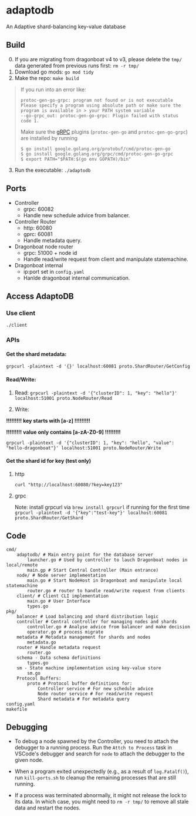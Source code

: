 # adaptodb
An Adaptive shard-balancing key-value database

## Build

0. If you are migrating from dragonboat v4 to v3, please delete the `tmp/` data generated from previous runs first: `rm -r tmp/`
1. Download go mods: `go mod tidy`
2. Make the repo: `make build`

> If you run into an error like:
> ```
> protoc-gen-go-grpc: program not found or is not executable
> Please specify a program using absolute path or make sure the program is available in > your PATH system variable
> --go-grpc_out: protoc-gen-go-grpc: Plugin failed with status code 1.
> ```
> Make sure the [gRPC](https://grpc.io/docs/languages/go/quickstart/) plugins (`protoc-gen-go` and `protoc-gen-go-grpc`) are installed by running
> ```shell
> $ go install google.golang.org/protobuf/cmd/protoc-gen-go
> $ go install google.golang.org/grpc/cmd/protoc-gen-go-grpc
> $ export PATH="$PATH:$(go env GOPATH)/bin"
> ```

3. Run the executable: `./adaptodb`

## Ports
* Controller
  * grpc: 60082
  * Handle new schedule advice from balancer.
* Controller Router
  * http: 60080
  * gprc: 60081
  * Handle metadata query.
* Dragonboat node router
  * grpc: 51000 + node id
  * Handle read/write request from client and manipulate statemachine.
* Dragonboat internal
  * ip:port set in `config.yaml`
  * Hanlde dragonboat internal communication.

## Access AdaptoDB
### Use client
`./client`

### APIs
#### Get the shard metadata:

`grpcurl -plaintext -d '{}' localhost:60081 proto.ShardRouter/GetConfig`

#### Read/Write:

1. Read: 
`grpcurl -plaintext -d '{"clusterID": 1, "key": "hello"}' localhost:51001 proto.NodeRouter/Read`

2. Write:

**!!!!!!!!! key starts with [a-z] !!!!!!!!!**

**!!!!!!!!! value only contains [a-zA-Z0-9] !!!!!!!!!**

`grpcurl -plaintext -d '{"clusterID": 1, "key": "hello", "value": "hello-dragonboat"}' localhost:51001 proto.NodeRouter/Write`

#### Get the shard id for key (test only)

1. http

   `curl "http://localhost:60080/?key=key123"`

2. grpc
   
   Note: install grpcurl via `brew install grpcurl` if running for the first time
`grpcurl -plaintext -d '{"key":"test-key"}' localhost:60081 proto.ShardRouter/GetShard`


## Code
```
cmd/
    adaptodb/ # Main entry point for the database server
        launcher.go # Used by controller to lauch Dragonboat nodes in local/remote
        main.gp # Start Central Controller (Main entrance)
    node/ # Node server implementation
        main.go # Start NodeHost in Dragonboat and manipulate local statemachine
        router.go # router to handle read/write request from clients
    client/ # Client CLI implementation
        main.go # User Interface
        types.go
pkg/
    balancer # Load balancing and shard distribution logic
    controller # Central controller for managing nodes and shards
        controller.go # Analyse advice from balancer and make decision
        operator.go # process migrate
    metadata # Metadata management for shards and nodes
        metadata.go 
    router # Handle metadata request 
        router.go
    schema - Data schema definitions
        types.go
    sm - State machine implementation using key-value store
        sm.go
    Protocol Buffers:
        proto # Protocol buffer definitions for:
            Controller service # For new schedule advice
            Node router service # For read/write request
            Shard metadata # For metadata query
config.yaml
makefile
```

## Debugging

- To debug a node spawned by the Controller, you need to attach the debugger to a running process. Run the `Attch to Process` task in VSCode's debugger and search for `node` to attach the debugger to the given node.
  
- When a program exited unexpectedly (e.g., as a result of `log.Fatalf()`), run `kill-ports.sh` to cleanup the remaining processes that are still running.

- If a process was terminated abnormally, it might not release the lock to its data. In which case, you might need to `rm -r tmp/` to remove all stale data and restart the nodes.
